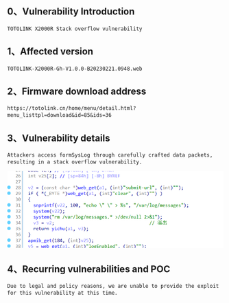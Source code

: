 ## 0、Vulnerability Introduction

```
TOTOLINK X2000R Stack overflow vulnerability
```

## 1、Affected version

```
TOTOLINK-X2000R-Gh-V1.0.0-B20230221.0948.web
```

## 2、Firmware download address

```
https://totolink.cn/home/menu/detail.html?menu_listtpl=download&id=85&ids=36
```

## 3、Vulnerability details

```
Attackers access formSysLog through carefully crafted data packets, resulting in a stack overflow vulnerability.
```

![image-20231021195308652](upload\image-20231021195308652.png)

## 4、Recurring vulnerabilities and POC

```
Due to legal and policy reasons, we are unable to provide the exploit for this vulnerability at this time.
```